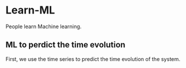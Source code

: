 # Learn-ML
People learn Machine learning. 

## ML to perdict the time evolution
First, we use the time series to predict the time evolution of the system.
